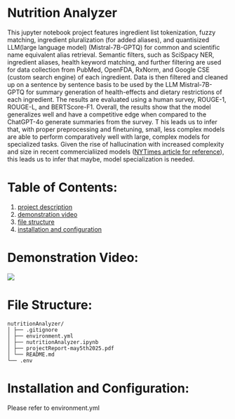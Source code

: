 Nutrition Analyzer
==================
This jupyter notebook project features ingredient list tokenization, fuzzy matching, ingredient pluralization (for added aliases), and quantisized LLM(large language model) (Mistral-7B-GPTQ) for common and scientific name equivalent alias retrieval. 
Semantic filters, such as SciSpacy NER, ingredient aliases, health keyword matching, and further filtering are used for data collection from PubMed, OpenFDA, RxNorm, and Google CSE (custom search engine) of each ingredient.
Data is then filtered and cleaned up on a sentence by sentence basis to be used by the LLM Mistral-7B-GPTQ for summary generation of health-effects and dietary restrictions of each ingredient.
The results are evaluated using a human survey, ROUGE-1, ROUGE-L, and BERTScore-F1. Overall, the results show that the model generalizes well and have a competitive edge when compared to the ChatGPT-4o generate summaries from the survey. T
his leads us to infer that, with proper preprocessing and finetuning, small, less complex models are able to perform comparatively well with large, complex models for specialized tasks. Given the rise of hallucination with increased complexity and size in recent commercialiized models ([NYTimes article for reference](https://www.nytimes.com/2025/05/05/technology/ai-hallucinations-chatgpt-google.html#:~:text=Is%20Getting%20More%20Powerful%2C%20but,companies%20don't%20know%20why.)), this leads us to infer that maybe, model specialization is needed.

Table of Contents:
==================
1. [project description](https://github.com/LauraAllObe/nutritionAnalyzer?tab=readme-ov-file#nutrition-analyzer)  
2. [demonstration video](https://github.com/LauraAllObe/nutritionAnalyzer?tab=readme-ov-file#demonstration-video)  
3. [file structure](https://github.com/LauraAllObe/nutritionAnalyzer?tab=readme-ov-file#file-structure)  
4. [installation and configuration](https://github.com/LauraAllObe/nutritionAnalyzer?tab=readme-ov-file#installation-and-configuration)  

Demonstration Video:
====================
[![](https://drive.google.com/uc?export=view&id=1RPSXifWlm0xd_eKwdeeEKpIYbI-A3Zop)](https://youtu.be/VEnfEZ0Mcxs)

File Structure:
===============
    nutritionAnalyzer/
    │ ├── .gitignore
    │ ├── environment.yml
    │ ├── nutritionAnalyzer.ipynb
    │ ├── projectReport-may5th2025.pdf
    │ └── README.md
    └── .env

Installation and Configuration:
===============================
Please refer to environment.yml
